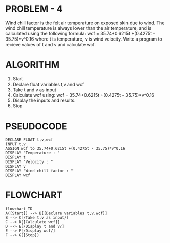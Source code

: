 # PROBLEM - 4
Wind chill factor is the felt air temperature on
exposed skin due to wind. The wind chill temperature
is always lower than the air temperature, and is
calculated using the following formula:
wcf = 35.74+0.6215t +(0.4275t - 35.75)*v^0.16
where t is temperature, v is wind velocity.
Write a program to recieve values of t and v and
calculate wcf.

# ALGORITHM
1. Start
2. Declare float variables t,v and wcf
3. Take t and v as input
4. Calculate wcf using: wcf = 35.74+0.6215t +(0.4275t - 35.75)*v^0.16
5. Display the inputs and results.
6. Stop

# PSEUDOCODE

```pseudocode
DECLARE FLOAT t,v,wcf
INPUT t,v
ASSIGN wcf to 35.74+0.6215t +(0.4275t - 35.75)*v^0.16
DISPLAY "Temperature : "
DISPLAY t
DISPLAY "Velocity : "
DISPLAY v
DISPLAY "Wind chill factor : "
DISPLAY wcf
```

# FLOWCHART

```mermaid
flowchart TD
A([Start]) --> B[[Declare variables t,v,wcf]]
B --> C[/Take t,v as input/]
C --> D[[Calculate wcf]]
D --> E[/Display t and v/]
E --> F[/Display wcf/]
F --> G([Stop])
```